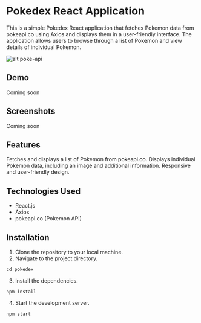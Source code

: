 # Pokedex React Application
This is a simple Pokedex React application that fetches Pokemon data from pokeapi.co using Axios and displays them in a user-friendly interface. The application allows users to browse through a list of Pokemon and view details of individual Pokemon.

![alt poke-api](https://github.com/ralphscl/pokedex/blob/main/src/assets/pokeapi.png "Poke Api")

## Demo
Coming soon

## Screenshots
Coming soon

## Features
Fetches and displays a list of Pokemon from pokeapi.co.
Displays individual Pokemon data, including an image and additional information.
Responsive and user-friendly design.

## Technologies Used
* React.js
* Axios
* pokeapi.co (Pokemon API)

## Installation
1. Clone the repository to your local machine.
2. Navigate to the project directory.
```
cd pokedex
```
3. Install the dependencies.
```
npm install
```
4. Start the development server.
```
npm start
```
